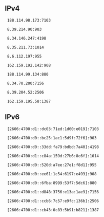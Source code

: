 ## IPv4
```
 188.114.98.173:7103
```
```
 8.39.214.90:903
```
```
 8.34.146.247:4198
```
```
 8.35.211.73:1014
```
```
 8.6.112.197:955
```
```
 162.159.192.142:908
```
```
 188.114.99.134:880
```
```
 8.34.70.200:7156
```
```
 8.39.204.52:2506
```
```
 162.159.195.58:1387
```

## IPv6
```
 [2606:4700:d1::dc03:71ed:1d60:e019]:7103
```
```
 [2606:4700:d0::bc25:1ac1:5d9f:72f6]:903
```
```
 [2606:4700:d0::33dd:fa79:bdbd:7a40]:4198
```
```
 [2606:4700:d1::c84a:159d:27b6:8c6f]:1014
```
```
 [2606:4700:d0::520d:a7ee:27e1:f8d1]:955
```
```
 [2606:4700:d0::ee61:1c54:6197:e493]:908
```
```
 [2606:4700:d0::6fba:8999:53f7:5dc6]:880
```
```
 [2606:4700:d1::d848:3756:e13a:1ae9]:7156
```
```
 [2606:4700:d1::ccb6:7c57:e9fc:136b]:2506
```
```
 [2606:4700:d1::cb43:0c83:5b91:b821]:1387
```
